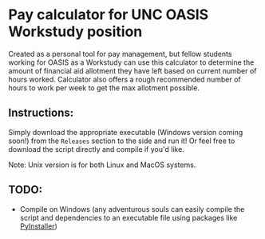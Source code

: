 # Pay calculator for UNC OASIS Workstudy position
Created as a personal tool for pay management, but fellow students working for OASIS as a Workstudy can use this calculator to determine the amount of financial aid allotment they have left based on current number of hours worked. Calculator also offers a rough recommended number of hours to work per week to get the max allotment possible.

## Instructions: 
Simply download the appropriate executable (Windows version coming soon!) from the `Releases` section to the side and run it! Or feel free to download the script directly and compile if you'd like.

Note: Unix version is for both Linux and MacOS systems.

## TODO: 
- Compile on Windows (any adventurous souls can easily compile the script and dependencies to an executable file using packages like [PyInstaller](https://www.pyinstaller.org))
